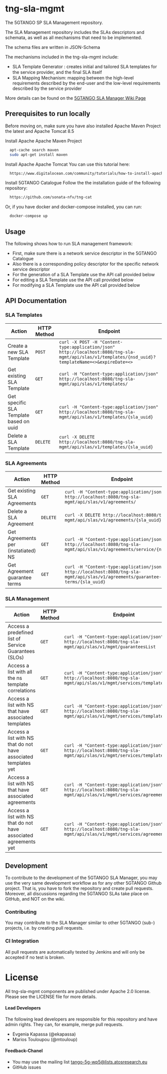 # tng-sla-mgmt
The 5GTANGO SP SLA Management repository.  

The SLA Management repository includes the SLAs descriptors and schemata, as well as all mechanisms that need to be implemented. 
   
The schema files are written in JSON-Schema      
   
The mechanisms included in the tng-sla-mgmt include:
*  SLA Template Generator : creates initial and tailored SLA templates for the service provider, and the ﬁnal SLA itself
*  SLA Mapping Mechanism:  mapping between the high-level requirements described by the end-user and the low-level requirements described by the service provider

More details can be found on the [5GTANGO SLA Manager Wiki Page](https://github.com/sonata-nfv/tng-sla-mgmt/wiki)

## Prerequisites to run locally
Before moving on, make sure you have also installed Apache Maven Project the latest and Apache Tomcat 8.5

Install Apache Apache Maven Project
```sh
  apt-cache search maven
  sudo apt-get install maven
```

Install Apache Apache Tomcat
You can use this tutorial here:
```sh
  https://www.digitalocean.com/community/tutorials/how-to-install-apache-tomcat-8-on-ubuntu-16-04
```

Install 5GTANGO Catalogue
Follow the the installation guide of the following repository:
```sh
  https://github.com/sonata-nfv/tng-cat
```

Or, if you have docker and docker-compose installed, you can run:
```sh
  docker-compose up
```

## Usage
The following shows how to run SLA management framework:
* First, make sure there is a network service descriptor in the 5GTANGO Catalogue
* Also there is a corresponding policy descriptor for the specific network service descriptor
* For the generation of a SLA Template use the API call provided below
* For editing a SLA Template use the API call provided below
* For modifying a SLA Template use the API call provided below


## API Documentation

### SLA Templates

|           Action          | HTTP Method |                  Endpoint            |  
| --------------------------| ----------- | --------------------------------------- |  
| Create a new SLA Template |    `POST`   | `curl -X POST -H "Content-type:application/json" http://localhost:8080/tng-sla-mgmt/api/slas/v1/templates/{nsd_uuid}?templateName=<>&expireDate=<>` |  
| Get existing SLA Template |    `GET`    | `curl -H "Content-type:application/json" http://localhost:8080/tng-sla-mgmt/api/slas/v1/templates/` |  
| Get specific SLA Template based on uuid | `GET`    | `curl -H "Content-type:application/json" http://localhost:8080/tng-sla-mgmt/api/slas/v1/templates/{sla_uuid}` |  
| Delete a SLA Template     |    `DELETE` | `curl -X DELETE http://localhost:8080/tng-sla-mgmt/api/slas/v1/templates/{sla_uuid}` |  


### SLA Agreements

|           Action           | HTTP Method |                  Endpoint            |  
| -------------------------- | ----------- | --------------------------------------- |  
| Get existing SLA Agreements| `GET`    | `curl -H "Content-type:application/json" http://localhost:8080/tng-sla-mgmt/api/slas/v1/agreements/` |  
| Delete a SLA Agreement     | `DELETE` | `curl -X DELETE http://localhost:8080/tng-sla-mgmt/api/slas/v1/agreements/{sla_uuid}` |  
| Get Agreements per (instatiated) NS   | `GET`    | `curl -H "Content-type:application/json" http://localhost:8080/tng-sla-mgmt/api/slas/v1/agreements/service/{ns_uuid}` |  
| Get Agreement guarantee terms| `GET`  | `curl -H "Content-type:application/json" http://localhost:8080/tng-sla-mgmt/api/slas/v1/agreements/guarantee-terms/{sla_uuid}` |  


### SLA Management

|           Action          | HTTP Method |                  Endpoint              |  
| --------------------------| ----------- | --------------------------------------- |  
| Access a predefined list of Service Guarantees (SLOs)| `GET` | `curl -H "Content-type:application/json" http://localhost:8080/tng-sla-mgmt/api/slas/v1/mgmt/guaranteesList` |  
| Access a list with all the ns template correlations | `GET`  | `curl -H "Content-type:application/json" http://localhost:8080/tng-sla-mgmt/api/slas/v1/mgmt/services/templates/` |  
| Access a list with NS that have associated templates | `GET` | `curl -H "Content-type:application/json" http://localhost:8080/tng-sla-mgmt/api/slas/v1/mgmt/services/templates/true` |  
| Access a list with NS that do not have associated templates yet| `GET` | `curl -H "Content-type:application/json" http://localhost:8080/tng-sla-mgmt/api/slas/v1/mgmt/services/templates/false` |  
| Access a list with NS that have associated agreements| `GET`   | `curl -H "Content-type:application/json" http://localhost:8080/tng-sla-mgmt/api/slas/v1/mgmt/services/agreements/true` |  
| Access a list with NS that do not have associated agreements yet| `GET` | `curl -H "Content-type:application/json" http://localhost:8080/tng-sla-mgmt/api/slas/v1/mgmt/services/agreements/false`|  


## Development

To contribute to the development of the 5GTANGO SLA Manager, you may use the very same development workflow as for any other 5GTANGO Github project. That is, you have to fork the repository and create pull requests. Moreover, all discussions regarding the 5GTANGO SLAs take place on GitHub, and NOT on the wiki.

### Contributing

You may contribute to the SLA Manager similar to other 5GTANGO (sub-) projects, i.e. by creating pull requests.

### CI Integration

All pull requests are automatically tested by Jenkins and will only be accepted if no test is broken.

# License
All tng-sla-mgmt components are published under Apache 2.0 license. Please see the LICENSE file for more details.

#### Lead Developers

The following lead developers are responsible for this repository and have admin rights. They can, for example, merge pull requests.
*  Evgenia Kapassa (@ekapassa)
*  Marios Touloupou (@mtouloup)

####  Feedback-Chanel

* You may use the mailing list tango-5g-wp5@lists.atosresearch.eu   
* GitHub issues

